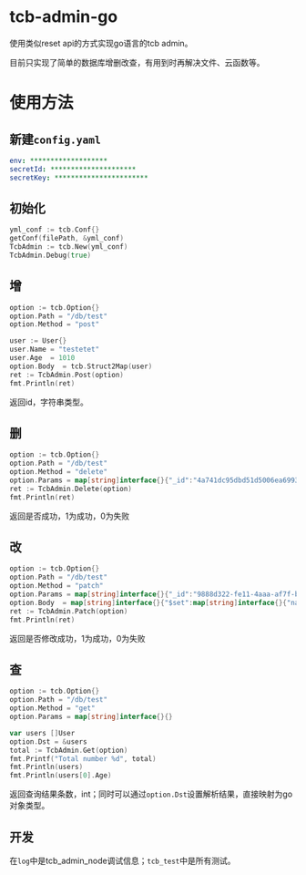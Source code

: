 # tcb-admin-go

使用类似reset api的方式实现go语言的tcb admin。

目前只实现了简单的数据库增删改查，有用到时再解决文件、云函数等。
# 使用方法

## 新建`config.yaml`

```yaml
env: *******************
secretId: *********************
secretKey: ***********************
```

## 初始化
```go
yml_conf := tcb.Conf{}
getConf(filePath, &yml_conf)
TcbAdmin := tcb.New(yml_conf)
TcbAdmin.Debug(true)
```
## 增
```go
option := tcb.Option{}
option.Path = "/db/test"
option.Method = "post"

user := User{}
user.Name = "testetet"
user.Age  = 1010
option.Body  = tcb.Struct2Map(user)
ret := TcbAdmin.Post(option)
fmt.Println(ret)
```
返回id，字符串类型。

## 删
```go
option := tcb.Option{}
option.Path = "/db/test"
option.Method = "delete"
option.Params = map[string]interface{}{"_id":"4a741dc95dbd51d5006ea699315a850c"}
ret := TcbAdmin.Delete(option)
fmt.Println(ret)
```
返回是否成功，1为成功，0为失败
## 改

```go
option := tcb.Option{}
option.Path = "/db/test"
option.Method = "patch"
option.Params = map[string]interface{}{"_id":"9888d322-fe11-4aaa-af7f-bc91ea870f4c"}
option.Body  = map[string]interface{}{"$set":map[string]interface{}{"name":"gotest2"}}
ret := TcbAdmin.Patch(option)
fmt.Println(ret)
```
返回是否修改成功，1为成功，0为失败

## 查
```go
option := tcb.Option{}
option.Path = "/db/test"
option.Method = "get"
option.Params = map[string]interface{}{}

var users []User
option.Dst = &users
total := TcbAdmin.Get(option)
fmt.Printf("Total number %d", total)
fmt.Println(users)
fmt.Println(users[0].Age)
```

返回查询结果条数，int；同时可以通过`option.Dst`设置解析结果，直接映射为go对象类型。

## 开发
在`log`中是tcb_admin_node调试信息；`tcb_test`中是所有测试。

